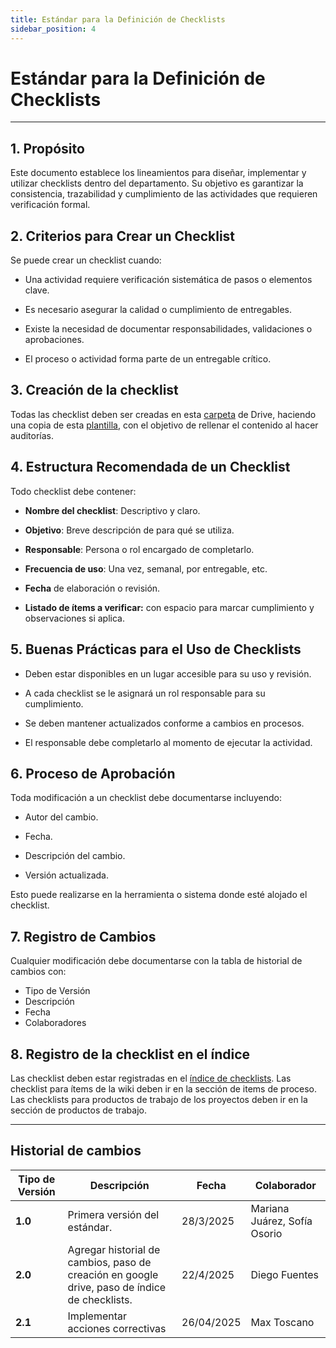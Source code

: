 ```yaml
---
title: Estándar para la Definición de Checklists
sidebar_position: 4
---
```


# Estándar para la Definición de Checklists

---

## 1. Propósito

Este documento establece los lineamientos para diseñar, implementar y utilizar checklists dentro del departamento. Su objetivo es garantizar la consistencia, trazabilidad y cumplimiento de las actividades que requieren verificación formal.

## 2. Criterios para Crear un Checklist

Se puede crear un checklist cuando:
- Una actividad requiere verificación sistemática de pasos o elementos clave.

- Es necesario asegurar la calidad o cumplimiento de entregables.

- Existe la necesidad de documentar responsabilidades, validaciones o aprobaciones.

- El proceso o actividad forma parte de un entregable crítico.

## 3. Creación de la checklist

Todas las checklist deben ser creadas en esta [carpeta](https://drive.google.com/drive/folders/1eIQ7qaIrcMYo33gO1DZDrzQbI1eFqWY9?usp=drive_link) de Drive, haciendo una copia de esta [plantilla](https://docs.google.com/document/d/1gMoe2nDp1NO8dUzA8_xshXpxizbQhYylR47UP3oT4P4/edit?usp=drive_link), con el objetivo de rellenar el contenido al hacer auditorías.

## 4. Estructura Recomendada de un Checklist

Todo checklist debe contener:

- **Nombre del checklist**: Descriptivo y claro.

- **Objetivo**: Breve descripción de para qué se utiliza.

- **Responsable**: Persona o rol encargado de completarlo.

- **Frecuencia de uso**: Una vez, semanal, por entregable, etc.

- **Fecha** de elaboración o revisión.

- **Listado de ítems a verificar:** con espacio para marcar cumplimiento y observaciones si aplica.


## 5. Buenas Prácticas para el Uso de Checklists

- Deben estar disponibles en un lugar accesible para su uso y revisión.

- A cada checklist se le asignará un rol responsable para su cumplimiento.

- Se deben mantener actualizados conforme a cambios en procesos.

- El responsable debe completarlo al momento de ejecutar la actividad.


## 6. Proceso de Aprobación

Toda modificación a un checklist debe documentarse incluyendo:

- Autor del cambio.

- Fecha.

- Descripción del cambio.

- Versión actualizada.

Esto puede realizarse en la herramienta o sistema donde esté alojado el checklist.

## 7. Registro de Cambios

Cualquier modificación debe documentarse con la tabla de historial de cambios con:

- Tipo de Versión
- Descripción
- Fecha
- Colaboradores

## 8. Registro de la checklist en el índice

Las checklist deben estar registradas en el [índice de checklists](/docs/recursos/checklists.md). Las checklist para ítems de la wiki deben ir en la sección de items de proceso. Las checklists para productos de trabajo de los proyectos deben ir en la sección de productos de trabajo.

---

## Historial de cambios

| **Tipo de Versión** | **Descripción**                               | **Fecha** | **Colaborador**                 |
| ------------------- | --------------------------------------------- | --------- | ------------------------------- |
| **1.0**             | Primera versión del estándar.   | 28/3/2025  | Mariana Juárez, Sofía Osorio |
| **2.0**             | Agregar historial de cambios, paso de creación en google drive, paso de índice de checklists. | 22/4/2025  | Diego Fuentes |
| **2.1**             |  Implementar acciones correctivas |      26/04/2025        |  Max Toscano 
